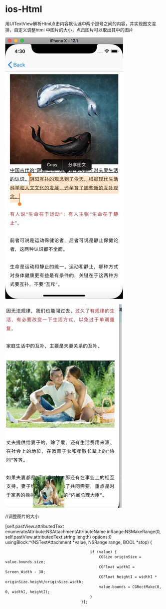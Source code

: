 # ios-Html
用UITextView解析Html点击内容默认选中两个逗号之间的内容，并实现图文混排，自定义调整html 中图片的大小，点击图片可以取出其中的图片


![效果图](https://github.com/1546461417/ios-Html/blob/master/效果图.jpg)

![点击解析出路的图片可以得到对应的图片](https://github.com/1546461417/ios-Html/blob/master/取出链接中的图片.jpg)



//调整图片的大小

 [self.pastView.attributedText enumerateAttribute:NSAttachmentAttributeName inRange:NSMakeRange(0, self.pastView.attributedText.string.length)
                                         options:0
                                      usingBlock:^(NSTextAttachment *value, NSRange range, BOOL *stop) {

                                          if (value) {
                                              CGSize originSize = value.bounds.size;
                                              CGFloat widthI = Screen_Width - 30;
                                              CGFloat heightI = widthI * originSize.height/originSize.width;
                                              value.bounds = CGRectMake(0, 0, widthI, heightI);
                                          }
                                      }];







